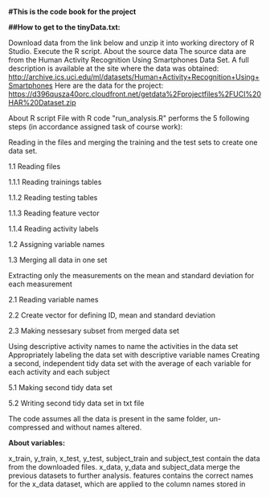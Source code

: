 **#This is the code book for the project**

**##How to get to the tinyData.txt:**

Download data from the link below and unzip it into working directory of R Studio.
Execute the R script.
About the source data
The source data are from the Human Activity Recognition Using Smartphones Data Set. A full description is available at the site where the data was obtained: http://archive.ics.uci.edu/ml/datasets/Human+Activity+Recognition+Using+Smartphones Here are the data for the project: https://d396qusza40orc.cloudfront.net/getdata%2Fprojectfiles%2FUCI%20HAR%20Dataset.zip

About R script
File with R code "run_analysis.R" performs the 5 following steps (in accordance assigned task of course work):

Reading in the files and merging the training and the test sets to create one data set.

1.1 Reading files

1.1.1 Reading trainings tables

1.1.2 Reading testing tables

1.1.3 Reading feature vector

1.1.4 Reading activity labels

1.2 Assigning variable names

1.3 Merging all data in one set

Extracting only the measurements on the mean and standard deviation for each measurement

2.1 Reading variable names

2.2 Create vector for defining ID, mean and standard deviation

2.3 Making nessesary subset from merged data set

Using descriptive activity names to name the activities in the data set
Appropriately labeling the data set with descriptive variable names
Creating a second, independent tidy data set with the average of each variable for each activity and each subject

5.1 Making second tidy data set

5.2 Writing second tidy data set in txt file

The code assumes all the data is present in the same folder, un-compressed and without names altered.

**About variables:**

x_train, y_train, x_test, y_test, subject_train and subject_test contain the data from the downloaded files.
x_data, y_data and subject_data merge the previous datasets to further analysis.
features contains the correct names for the x_data dataset, which are applied to the column names stored in
